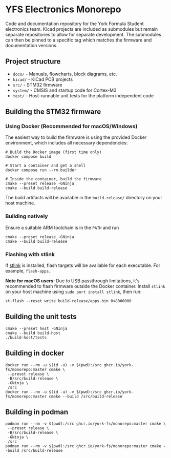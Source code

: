 # YFS Electronics Monorepo

Code and documentation repository for the York Formula Student electronics team. Kicad projects are included as
submodules but remain separate repositories to allow for separate development. The submodules can then be pinned to
a specific tag which matches the firmware and documentation versions.

## Project structure

* `docs/` - Manuals, flowcharts, block diagrams, etc.
* `kicad/` - KiCad PCB projects
* `src/` - STM32 firmware
* `system/` - CMSIS and startup code for Cortex-M3
* `test/` - Host-runnable unit tests for the platform independent code

## Building the STM32 firmware

### Using Docker (Recommended for macOS/Windows)

The easiest way to build the firmware is using the provided Docker environment, which includes all necessary dependencies:

    # Build the Docker image (first time only)
    docker compose build
    
    # Start a container and get a shell
    docker compose run --rm builder
    
    # Inside the container, build the firmware
    cmake --preset release -GNinja
    cmake --build build-release

The build artifacts will be available in the `build-release/` directory on your host machine.

### Building natively

Ensure a suitable ARM toolchain is in the `PATH` and run

    cmake --preset release -GNinja
    cmake --build build-release
    
### Flashing with stlink

If [stlink](https://github.com/texane/stlink) is installed, flash targets will be available for each executable. For
example, `flash-apps`.

**Note for macOS users:** Due to USB passthrough limitations, it's recommended to flash firmware outside the Docker container. Install `stlink` on your host machine using `sudo port install stlink`, then run:

    st-flash --reset write build-release/apps.bin 0x8000000

## Building the unit tests

    cmake --preset host -GNinja
    cmake --build build-host
    ./build-host/tests

## Building in docker

    docker run --rm -u $(id -u) -v $(pwd):/src ghcr.io/york-fs/monorepo:master cmake \
     --preset release \
     -B/src/build-release \
     -GNinja \
     /src
    docker run --rm -u $(id -u) -v $(pwd):/src ghcr.io/york-fs/monorepo:master cmake --build /src/build-release


## Building in podman

    podman run --rm -v $(pwd):/src ghcr.io/york-fs/monorepo:master cmake \
     --preset release \
     -B/src/build-release \
     -GNinja \
     /src
    podman run --rm -v $(pwd):/src ghcr.io/york-fs/monorepo:master cmake --build /src/build-release
